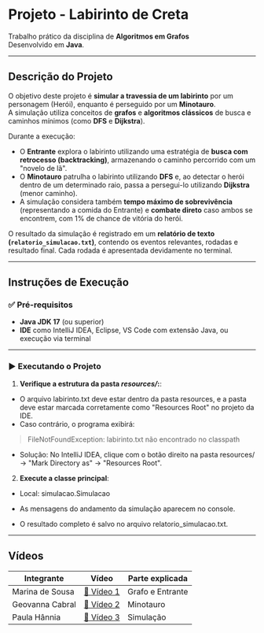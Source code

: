 # Projeto - Labirinto de Creta 

Trabalho prático da disciplina de **Algoritmos em Grafos**  
Desenvolvido em **Java**.

---

## Descrição do Projeto

O objetivo deste projeto é **simular a travessia de um labirinto** por um personagem (Herói), enquanto é perseguido por um **Minotauro**.  
A simulação utiliza conceitos de **grafos** e **algoritmos clássicos** de busca e caminhos mínimos (como **DFS** e **Dijkstra**).

Durante a execução:
- O **Entrante** explora o labirinto utilizando uma estratégia de **busca com retrocesso (backtracking)**, armazenando o caminho percorrido com um "novelo de lã".
- O **Minotauro** patrulha o labirinto utilizando **DFS** e, ao detectar o herói dentro de um determinado raio, passa a persegui-lo utilizando **Dijkstra** (menor caminho).
- A simulação considera também **tempo máximo de sobrevivência** (representando a comida do Entrante) e **combate direto** caso ambos se encontrem, com 1% de chance de vitória do herói.

O resultado da simulação é registrado em um **relatório de texto (`relatorio_simulacao.txt`)**, contendo os eventos relevantes, rodadas e resultado final.
Cada rodada é apresentada devidamente no terminal.

---

## Instruções de Execução

### ✅ Pré-requisitos
- **Java JDK 17** (ou superior)
- **IDE** como IntelliJ IDEA, Eclipse, VS Code com extensão Java, ou execução via terminal

---

### ▶ Executando o Projeto


1. **Verifique a estrutura da pasta _resources/_:**:
- O arquivo labirinto.txt deve estar dentro da pasta resources,
  e a pasta deve estar marcada corretamente como "Resources Root" no projeto da IDE.
- Caso contrário, o programa exibirá:

>FileNotFoundException: labirinto.txt não encontrado no classpath

- Solução:
No IntelliJ IDEA, clique com o botão direito na pasta resources/ →
"Mark Directory as" → "Resources Root".

2. **Execute a classe principal**:
- Local: simulacao.Simulacao

- As mensagens do andamento da simulação aparecem no console.

- O resultado completo é salvo no arquivo relatorio_simulacao.txt.

---

## Vídeos 



| Integrante      | Vídeo | Parte explicada  |
|-----------------|-------|------------------|
| Marina de Sousa | [🔗 Vídeo 1](https://youtu.be/InsDH73XESc?si=wMsJf0hBKIyzc3p9) | Grafo e Entrante |
| Geovanna Cabral | [🔗 Vídeo 2](https://youtu.be/) | Minotauro        |
| Paula Hânnia    | [🔗 Vídeo 3](https://youtu.be/Efog-Hg5as0?si=pJ8xORfAhbCE6rsB) | Simulação        |
